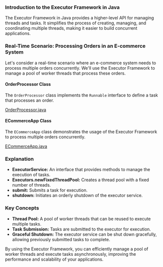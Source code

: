 ### Introduction to the Executor Framework in Java

The Executor Framework in Java provides a higher-level API for managing threads and tasks. It simplifies the process of creating, managing, and coordinating multiple threads, making it easier to build concurrent applications.

### Real-Time Scenario: Processing Orders in an E-commerce System

Let's consider a real-time scenario where an e-commerce system needs to process multiple orders concurrently. We'll use the Executor Framework to manage a pool of worker threads that process these orders.

#### OrderProcessor Class

The `OrderProcessor` class implements the `Runnable` interface to define a task that processes an order.

[OrderProcessor.java](../../java/src/awesome/lld/fundamentals/concurrency/executorframework/OrderProcessor.java)


#### ECommerceApp Class

The `ECommerceApp` class demonstrates the usage of the Executor Framework to process multiple orders concurrently.

[ECommerceApp.java](../../java/src/awesome/lld/fundamentals/concurrency/executorframework/ECommerceApp.java)


### Explanation

- **ExecutorService:** An interface that provides methods to manage the execution of tasks.
- **Executors.newFixedThreadPool:** Creates a thread pool with a fixed number of threads.
- **submit:** Submits a task for execution.
- **shutdown:** Initiates an orderly shutdown of the executor service.

### Key Concepts

- **Thread Pool:** A pool of worker threads that can be reused to execute multiple tasks.
- **Task Submission:** Tasks are submitted to the executor for execution.
- **Graceful Shutdown:** The executor service can be shut down gracefully, allowing previously submitted tasks to complete.

By using the Executor Framework, you can efficiently manage a pool of worker threads and execute tasks asynchronously, improving the performance and scalability of your applications.